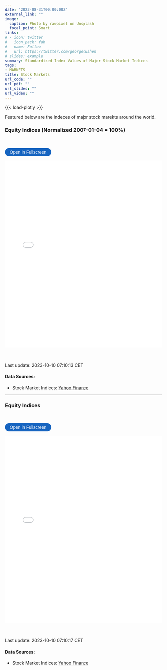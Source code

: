 ```yaml
---
date: "2023-08-31T00:00:00Z"
external_link: ""
image: 
  caption: Photo by rawpixel on Unsplash
  focal_point: Smart
links:
# - icon: twitter
#   icon_pack: fab
#   name: Follow
#   url: https://twitter.com/georgecushen
# slides: example
summary: Standardized Index Values of Major Stock Market Indices
tags:
- MARKETS
title: Stock Markets
url_code: ""
url_pdf: ""
url_slides: ""
url_video: ""
---
```

{{< load-plotly >}}

Featured below are the indeces of major stock marekts around the world. 

### Equity Indices (Normalized 2007-01-04 = 100%)
<br> 

<button onclick="toggleFullscreen('iframe1')" style="font-size: 14px; padding: 5px 15px; border: none; border-radius: 20px; background-color: #1664c0; color: white; cursor: pointer; transition: background-color 0.3s;" onmouseover="this.style.backgroundColor='#0056b3'" onmouseout="this.style.backgroundColor='#007BFF'">Open in Fullscreen</button>
<iframe id="iframe1" src="StockMarketIndices1.html" width="100%" height="600px" frameborder="0"> </iframe>



<br> <br> 
Last update: 2023-10-10 07:10:13 CET

#### Data Sources: 
* Stock Market Indices: [Yahoo Finance](https://finance.yahoo.com)
  
***


### Equity Indices
<br> 

<button onclick="toggleFullscreen('iframe2')" style="font-size: 14px; padding: 5px 15px; border: none; border-radius: 20px; background-color: #1664c0; color: white; cursor: pointer; transition: background-color 0.3s;" onmouseover="this.style.backgroundColor='#0056b3'" onmouseout="this.style.backgroundColor='#007BFF'">Open in Fullscreen</button>
<iframe id="iframe2" src="StockMarketIndices2.html" width="100%" height="600px" frameborder="0"> </iframe>



<br> <br> 
Last update: 2023-10-10 07:10:17 CET

#### Data Sources: 
* Stock Market Indices: [Yahoo Finance](https://finance.yahoo.com)
